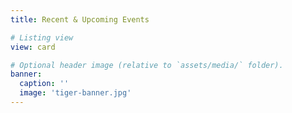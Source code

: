```yaml
---
title: Recent & Upcoming Events

# Listing view
view: card

# Optional header image (relative to `assets/media/` folder).
banner:
  caption: ''
  image: 'tiger-banner.jpg'
---
```

